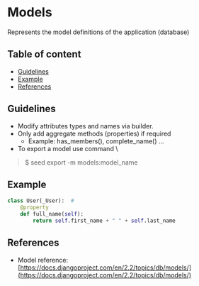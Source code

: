 # Models

Represents the model definitions of the application (database)

## Table of content

-   [Guidelines](#guidelines)
-   [Example](#example)
-   [References](#references)

## Guidelines

-   Modify attributes types and names via builder.
-   Only add aggregate methods (properties) if required
    -   Example: has_members(), complete_name() ...
-   To export a model use command \
>   $ seed export -m models:model_name

## Example

```python
class User(_User):  #
    @property
    def full_name(self):
        return self.first_name + " " + self.last_name
```

## References

-   Model reference: [https://docs.djangoproject.com/en/2.2/topics/db/models/](https://docs.djangoproject.com/en/2.2/topics/db/models/)
